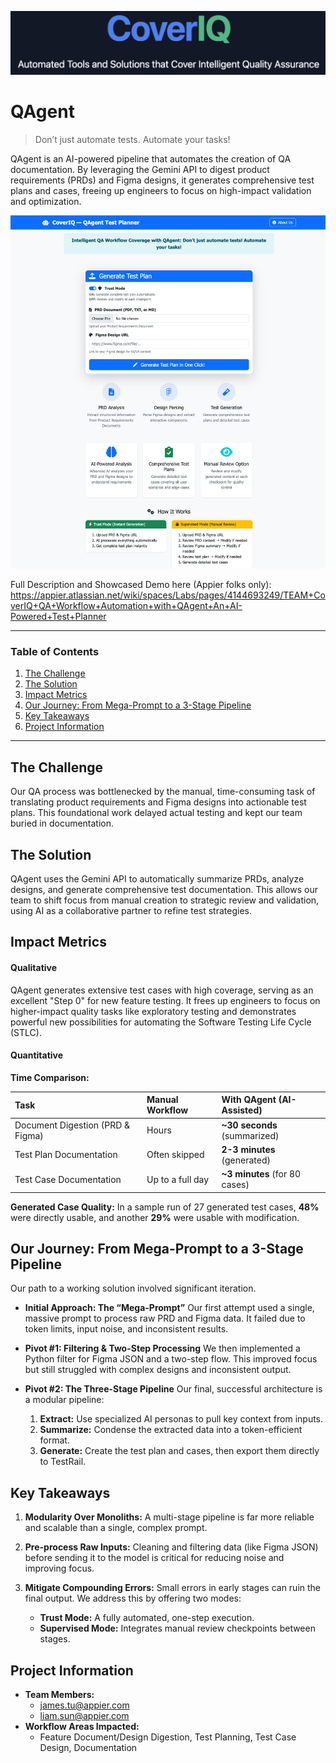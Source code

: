 ![CoverIQ](Demo_Images/Logo.png)

# QAgent

> Don’t just automate tests. Automate your tasks\! 

QAgent is an AI-powered pipeline that automates the creation of QA documentation. By leveraging the Gemini API to digest product requirements (PRDs) and Figma designs, it generates comprehensive test plans and cases, freeing up engineers to focus on high-impact validation and optimization.

![Landing Page](Demo_Images/QAgent_Landing_Page.png)

Full Description and Showcased Demo here (Appier folks only): https://appier.atlassian.net/wiki/spaces/Labs/pages/4144693249/TEAM+CoverIQ+QA+Workflow+Automation+with+QAgent+An+AI-Powered+Test+Planner

-----

### Table of Contents

1.  [The Challenge](https://www.google.com/search?q=%23the-challenge)
2.  [The Solution](https://www.google.com/search?q=%23the-solution)
3.  [Impact Metrics](https://www.google.com/search?q=%23impact-metrics)
4.  [Our Journey: From Mega-Prompt to a 3-Stage Pipeline](https://www.google.com/search?q=%23our-journey-from-mega-prompt-to-a-3-stage-pipeline)
5.  [Key Takeaways](https://www.google.com/search?q=%23key-takeaways)
6.  [Project Information](https://www.google.com/search?q=%23project-information)

-----

## The Challenge

Our QA process was bottlenecked by the manual, time-consuming task of translating product requirements and Figma designs into actionable test plans. This foundational work delayed actual testing and kept our team buried in documentation.

## The Solution

QAgent uses the Gemini API to automatically summarize PRDs, analyze designs, and generate comprehensive test documentation. This allows our team to shift focus from manual creation to strategic review and validation, using AI as a collaborative partner to refine test strategies.

## Impact Metrics

#### **Qualitative**

QAgent generates extensive test cases with high coverage, serving as an excellent "Step 0" for new feature testing. It frees up engineers to focus on higher-impact quality tasks like exploratory testing and demonstrates powerful new possibilities for automating the Software Testing Life Cycle (STLC).

#### **Quantitative**

**Time Comparison:**

| Task | Manual Workflow | With QAgent (AI-Assisted) |
| :--- | :--- | :--- |
| Document Digestion (PRD & Figma) | Hours | **\~30 seconds** (summarized) |
| Test Plan Documentation | Often skipped | **2-3 minutes** (generated) |
| Test Case Documentation | Up to a full day | **\~3 minutes** (for 80 cases) |

**Generated Case Quality:**
In a sample run of 27 generated test cases, **48%** were directly usable, and another **29%** were usable with modification.

## Our Journey: From Mega-Prompt to a 3-Stage Pipeline

Our path to a working solution involved significant iteration.

  * **Initial Approach: The “Mega-Prompt”**
    Our first attempt used a single, massive prompt to process raw PRD and Figma data. It failed due to token limits, input noise, and inconsistent results.

  * **Pivot \#1: Filtering & Two-Step Processing**
    We then implemented a Python filter for Figma JSON and a two-step flow. This improved focus but still struggled with complex designs and inconsistent output.

  * **Pivot \#2: The Three-Stage Pipeline**
    Our final, successful architecture is a modular pipeline:

    1.  **Extract:** Use specialized AI personas to pull key context from inputs.
    2.  **Summarize:** Condense the extracted data into a token-efficient format.
    3.  **Generate:** Create the test plan and cases, then export them directly to TestRail.

## Key Takeaways

1.  **Modularity Over Monoliths:** A multi-stage pipeline is far more reliable and scalable than a single, complex prompt.

2.  **Pre-process Raw Inputs:** Cleaning and filtering data (like Figma JSON) before sending it to the model is critical for reducing noise and improving focus.

3.  **Mitigate Compounding Errors:** Small errors in early stages can ruin the final output. We address this by offering two modes:

      * **Trust Mode:** A fully automated, one-step execution.
      * **Supervised Mode:** Integrates manual review checkpoints between stages.

## Project Information
  * **Team Members:**
      * james.tu@appier.com 
      * liam.sun@appier.com 
  * **Workflow Areas Impacted:**
      * Feature Document/Design Digestion, Test Planning, Test Case Design, Documentation
